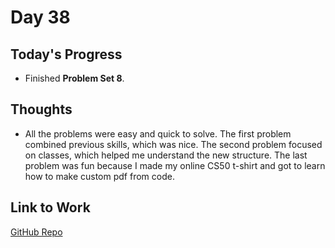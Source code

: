 # Day 38

## Today's Progress
- Finished **Problem Set 8**.

## Thoughts
- All the problems were easy and quick to solve. The first problem combined previous skills, which was nice. The second problem focused on classes, which helped me understand the new structure. The last problem was fun because I made my online CS50 t-shirt and got to learn how to make custom pdf from code.

## Link to Work
[GitHub Repo](https://github.com/V-Paritosh/CS50-Python)